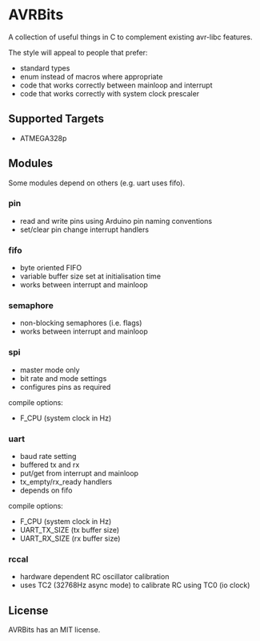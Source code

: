 AVRBits
=======

A collection of useful things in C to complement existing avr-libc features.

The style will appeal to people that prefer:

- standard types
- enum instead of macros where appropriate
- code that works correctly between mainloop and interrupt
- code that works correctly with system clock prescaler

## Supported Targets

- ATMEGA328p

## Modules

Some modules depend on others (e.g. uart uses fifo).

### pin

- read and write pins using Arduino pin naming conventions
- set/clear pin change interrupt handlers

### fifo

- byte oriented FIFO
- variable buffer size set at initialisation time
- works between interrupt and mainloop

### semaphore

- non-blocking semaphores (i.e. flags)
- works between interrupt and mainloop

### spi

- master mode only
- bit rate and mode settings
- configures pins as required

compile options:

- F_CPU (system clock in Hz)

### uart

- baud rate setting
- buffered tx and rx
- put/get from interrupt and mainloop
- tx_empty/rx_ready handlers
- depends on fifo

compile options:

- F_CPU (system clock in Hz)
- UART_TX_SIZE (tx buffer size)
- UART_RX_SIZE (rx buffer size)

### rccal

- hardware dependent RC oscillator calibration
- uses TC2 (32768Hz async mode) to calibrate RC using TC0 (io clock)

## License

AVRBits has an MIT license.
